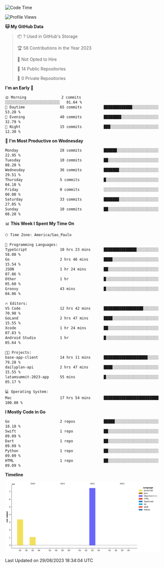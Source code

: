 <!--START_SECTION:waka-->
![Code Time](http://img.shields.io/badge/Code%20Time-187%20hrs%2014%20mins-blue)

![Profile Views](http://img.shields.io/badge/Profile%20Views-1-blue)

**🐱 My GitHub Data** 

> 📦 ? Used in GitHub's Storage 
 > 
> 🏆 58 Contributions in the Year 2023
 > 
> 🚫 Not Opted to Hire
 > 
> 📜 14 Public Repositories 
 > 
> 🔑 0 Private Repositories 
 > 
**I'm an Early 🐤** 

```text
🌞 Morning                2 commits           ░░░░░░░░░░░░░░░░░░░░░░░░░   01.64 % 
🌆 Daytime                65 commits          █████████████░░░░░░░░░░░░   53.28 % 
🌃 Evening                40 commits          ████████░░░░░░░░░░░░░░░░░   32.79 % 
🌙 Night                  15 commits          ███░░░░░░░░░░░░░░░░░░░░░░   12.30 % 
```
📅 **I'm Most Productive on Wednesday** 

```text
Monday                   28 commits          ██████░░░░░░░░░░░░░░░░░░░   22.95 % 
Tuesday                  10 commits          ██░░░░░░░░░░░░░░░░░░░░░░░   08.20 % 
Wednesday                36 commits          ███████░░░░░░░░░░░░░░░░░░   29.51 % 
Thursday                 5 commits           █░░░░░░░░░░░░░░░░░░░░░░░░   04.10 % 
Friday                   0 commits           ░░░░░░░░░░░░░░░░░░░░░░░░░   00.00 % 
Saturday                 33 commits          ███████░░░░░░░░░░░░░░░░░░   27.05 % 
Sunday                   10 commits          ██░░░░░░░░░░░░░░░░░░░░░░░   08.20 % 
```


📊 **This Week I Spent My Time On** 

```text
🕑︎ Time Zone: America/Sao_Paulo

💬 Programming Languages: 
TypeScript               10 hrs 23 mins      ███████████████░░░░░░░░░░   58.08 % 
Go                       2 hrs 46 mins       ████░░░░░░░░░░░░░░░░░░░░░   15.54 % 
JSON                     1 hr 24 mins        ██░░░░░░░░░░░░░░░░░░░░░░░   07.86 % 
Other                    1 hr                █░░░░░░░░░░░░░░░░░░░░░░░░   05.60 % 
Groovy                   43 mins             █░░░░░░░░░░░░░░░░░░░░░░░░   04.06 % 

🔥 Editors: 
VS Code                  12 hrs 42 mins      ██████████████████░░░░░░░   70.98 % 
GoLand                   2 hrs 47 mins       ████░░░░░░░░░░░░░░░░░░░░░   15.55 % 
Xcode                    1 hr 24 mins        ██░░░░░░░░░░░░░░░░░░░░░░░   07.83 % 
Android Studio           1 hr                █░░░░░░░░░░░░░░░░░░░░░░░░   05.64 % 

🐱‍💻 Projects: 
base-app-client          14 hrs 11 mins      ████████████████████░░░░░   79.28 % 
dailyplan-api            2 hrs 47 mins       ████░░░░░░░░░░░░░░░░░░░░░   15.55 % 
latamsummit-2023-app     55 mins             █░░░░░░░░░░░░░░░░░░░░░░░░   05.17 % 

💻 Operating System: 
Mac                      17 hrs 54 mins      █████████████████████████   100.00 % 
```

**I Mostly Code in Go** 

```text
Go                       2 repos             █████░░░░░░░░░░░░░░░░░░░░   18.18 % 
Swift                    1 repo              ██░░░░░░░░░░░░░░░░░░░░░░░   09.09 % 
Dart                     1 repo              ██░░░░░░░░░░░░░░░░░░░░░░░   09.09 % 
Python                   1 repo              ██░░░░░░░░░░░░░░░░░░░░░░░   09.09 % 
HTML                     1 repo              ██░░░░░░░░░░░░░░░░░░░░░░░   09.09 % 
```



**Timeline**

![Lines of Code chart](https://raw.githubusercontent.com/danielr0d/danielr0d/main/assets/bar_graph.png)


 Last Updated on 29/08/2023 18:34:04 UTC
<!--END_SECTION:waka-->

<!--
**danielr0d/danielr0d** is a ✨ _special_ ✨ repository because its `README.md` (this file) appears on your GitHub profile.

Here are some ideas to get you started:

- 🔭 I’m currently working on ...
- 🌱 I’m currently learning ...
- 👯 I’m looking to collaborate on ...
- 🤔 I’m looking for help with ...
- 💬 Ask me about ...
- 📫 How to reach me: ...
- 😄 Pronouns: ...
- ⚡ Fun fact: ...
-->
